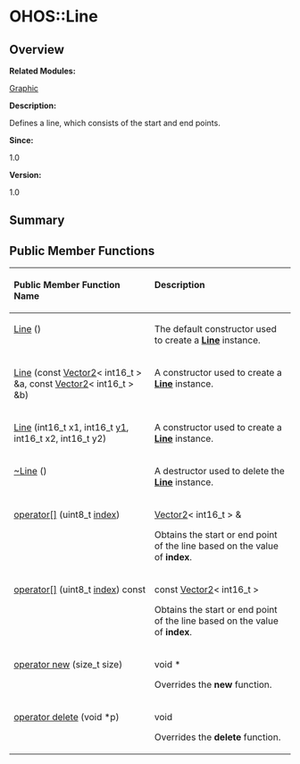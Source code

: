 # OHOS::Line<a name="EN-US_TOPIC_0000001054718157"></a>

## **Overview**<a name="section141558883093535"></a>

**Related Modules:**

[Graphic](graphic.md)

**Description:**

Defines a line, which consists of the start and end points. 

**Since:**

1.0

**Version:**

1.0

## **Summary**<a name="section1845050409093535"></a>

## Public Member Functions<a name="pub-methods"></a>

<a name="table1464340997093535"></a>
<table><thead align="left"><tr id="row697736055093535"><th class="cellrowborder" valign="top" width="50%" id="mcps1.1.3.1.1"><p id="p1203587969093535"><a name="p1203587969093535"></a><a name="p1203587969093535"></a>Public Member Function Name</p>
</th>
<th class="cellrowborder" valign="top" width="50%" id="mcps1.1.3.1.2"><p id="p584767003093535"><a name="p584767003093535"></a><a name="p584767003093535"></a>Description</p>
</th>
</tr>
</thead>
<tbody><tr id="row288345901093535"><td class="cellrowborder" valign="top" width="50%" headers="mcps1.1.3.1.1 "><p id="p1495254857093535"><a name="p1495254857093535"></a><a name="p1495254857093535"></a><a href="graphic.md#ga3c8dd952afc5a76f8628c7f702755bd8">Line</a> ()</p>
</td>
<td class="cellrowborder" valign="top" width="50%" headers="mcps1.1.3.1.2 "><p id="p873299877093535"><a name="p873299877093535"></a><a name="p873299877093535"></a> </p>
<p id="p1442069573093535"><a name="p1442069573093535"></a><a name="p1442069573093535"></a>The default constructor used to create a <strong id="b1237524572093535"><a name="b1237524572093535"></a><a name="b1237524572093535"></a><a href="ohos-line.md">Line</a></strong> instance. </p>
</td>
</tr>
<tr id="row1888757394093535"><td class="cellrowborder" valign="top" width="50%" headers="mcps1.1.3.1.1 "><p id="p346437886093535"><a name="p346437886093535"></a><a name="p346437886093535"></a><a href="graphic.md#ga0bda554c3c7d5950637a50ffbbec2269">Line</a> (const <a href="ohos-vector2-t.md">Vector2</a>&lt; int16_t &gt; &amp;a, const <a href="ohos-vector2-t.md">Vector2</a>&lt; int16_t &gt; &amp;b)</p>
</td>
<td class="cellrowborder" valign="top" width="50%" headers="mcps1.1.3.1.2 "><p id="p299254045093535"><a name="p299254045093535"></a><a name="p299254045093535"></a> </p>
<p id="p836061910093535"><a name="p836061910093535"></a><a name="p836061910093535"></a>A constructor used to create a <strong id="b1016583182093535"><a name="b1016583182093535"></a><a name="b1016583182093535"></a><a href="ohos-line.md">Line</a></strong> instance. </p>
</td>
</tr>
<tr id="row38807939093535"><td class="cellrowborder" valign="top" width="50%" headers="mcps1.1.3.1.1 "><p id="p1518892865093535"><a name="p1518892865093535"></a><a name="p1518892865093535"></a><a href="graphic.md#ga216de7fbcb274d28bb5a50d0e0692aa0">Line</a> (int16_t x1, int16_t <a href="en-us_topic_0000001055039462.md#ga369368526a105f3fba6776b11586070c">y1</a>, int16_t x2, int16_t y2)</p>
</td>
<td class="cellrowborder" valign="top" width="50%" headers="mcps1.1.3.1.2 "><p id="p1777784858093535"><a name="p1777784858093535"></a><a name="p1777784858093535"></a> </p>
<p id="p2049950433093535"><a name="p2049950433093535"></a><a name="p2049950433093535"></a>A constructor used to create a <strong id="b848365096093535"><a name="b848365096093535"></a><a name="b848365096093535"></a><a href="ohos-line.md">Line</a></strong> instance. </p>
</td>
</tr>
<tr id="row2050702166093535"><td class="cellrowborder" valign="top" width="50%" headers="mcps1.1.3.1.1 "><p id="p429732316093535"><a name="p429732316093535"></a><a name="p429732316093535"></a><a href="graphic.md#ga86d5bfc47854c5e85363adce571de167">~Line</a> ()</p>
</td>
<td class="cellrowborder" valign="top" width="50%" headers="mcps1.1.3.1.2 "><p id="p1578406171093535"><a name="p1578406171093535"></a><a name="p1578406171093535"></a> </p>
<p id="p585187010093535"><a name="p585187010093535"></a><a name="p585187010093535"></a>A destructor used to delete the <strong id="b1964440175093535"><a name="b1964440175093535"></a><a name="b1964440175093535"></a><a href="ohos-line.md">Line</a></strong> instance. </p>
</td>
</tr>
<tr id="row394217525093535"><td class="cellrowborder" valign="top" width="50%" headers="mcps1.1.3.1.1 "><p id="p1563875037093535"><a name="p1563875037093535"></a><a name="p1563875037093535"></a><a href="graphic.md#gafeae0169d5e3e92fcbc743c09cd4f6d0">operator[]</a> (uint8_t <a href="en-us_topic_0000001055198076.md#ga1d3748ca570dcb09a2fb28e8015107dd">index</a>)</p>
</td>
<td class="cellrowborder" valign="top" width="50%" headers="mcps1.1.3.1.2 "><p id="p1357546947093535"><a name="p1357546947093535"></a><a name="p1357546947093535"></a><a href="ohos-vector2-t.md">Vector2</a>&lt; int16_t &gt; &amp; </p>
<p id="p1172791989093535"><a name="p1172791989093535"></a><a name="p1172791989093535"></a>Obtains the start or end point of the line based on the value of <strong id="b1098737861093535"><a name="b1098737861093535"></a><a name="b1098737861093535"></a>index</strong>. </p>
</td>
</tr>
<tr id="row1473852690093535"><td class="cellrowborder" valign="top" width="50%" headers="mcps1.1.3.1.1 "><p id="p1212489756093535"><a name="p1212489756093535"></a><a name="p1212489756093535"></a><a href="graphic.md#ga3f747832db7335f2198c7746140a6631">operator[]</a> (uint8_t <a href="en-us_topic_0000001055198076.md#ga1d3748ca570dcb09a2fb28e8015107dd">index</a>) const</p>
</td>
<td class="cellrowborder" valign="top" width="50%" headers="mcps1.1.3.1.2 "><p id="p125210789093535"><a name="p125210789093535"></a><a name="p125210789093535"></a>const <a href="ohos-vector2-t.md">Vector2</a>&lt; int16_t &gt; </p>
<p id="p535812280093535"><a name="p535812280093535"></a><a name="p535812280093535"></a>Obtains the start or end point of the line based on the value of <strong id="b979774157093535"><a name="b979774157093535"></a><a name="b979774157093535"></a>index</strong>. </p>
</td>
</tr>
<tr id="row178256128093535"><td class="cellrowborder" valign="top" width="50%" headers="mcps1.1.3.1.1 "><p id="p585742799093535"><a name="p585742799093535"></a><a name="p585742799093535"></a><a href="graphic.md#ga4854963aa969ee20a6cd174a70f5cd23">operator new</a> (size_t size)</p>
</td>
<td class="cellrowborder" valign="top" width="50%" headers="mcps1.1.3.1.2 "><p id="p1409927232093535"><a name="p1409927232093535"></a><a name="p1409927232093535"></a>void * </p>
<p id="p1229638012093535"><a name="p1229638012093535"></a><a name="p1229638012093535"></a>Overrides the <strong id="b1419042078093535"><a name="b1419042078093535"></a><a name="b1419042078093535"></a>new</strong> function. </p>
</td>
</tr>
<tr id="row787037457093535"><td class="cellrowborder" valign="top" width="50%" headers="mcps1.1.3.1.1 "><p id="p1808455299093535"><a name="p1808455299093535"></a><a name="p1808455299093535"></a><a href="graphic.md#gadf1997a0f56ac2b220e7f0f8e8e0a6ef">operator delete</a> (void *p)</p>
</td>
<td class="cellrowborder" valign="top" width="50%" headers="mcps1.1.3.1.2 "><p id="p1031537367093535"><a name="p1031537367093535"></a><a name="p1031537367093535"></a>void </p>
<p id="p666336288093535"><a name="p666336288093535"></a><a name="p666336288093535"></a>Overrides the <strong id="b548242277093535"><a name="b548242277093535"></a><a name="b548242277093535"></a>delete</strong> function. </p>
</td>
</tr>
</tbody>
</table>

